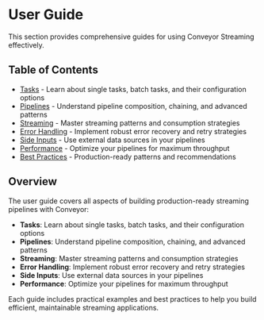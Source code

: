 # User Guide

This section provides comprehensive guides for using Conveyor Streaming effectively.

## Table of Contents

- [Tasks](tasks.md) - Learn about single tasks, batch tasks, and their configuration options
- [Pipelines](pipelines.md) - Understand pipeline composition, chaining, and advanced patterns
- [Streaming](streaming.md) - Master streaming patterns and consumption strategies
- [Error Handling](error-handling.md) - Implement robust error recovery and retry strategies
- [Side Inputs](side-inputs.md) - Use external data sources in your pipelines
- [Performance](performance.md) - Optimize your pipelines for maximum throughput
- [Best Practices](best-practices.md) - Production-ready patterns and recommendations

## Overview

The user guide covers all aspects of building production-ready streaming pipelines with Conveyor:

- **Tasks**: Learn about single tasks, batch tasks, and their configuration options
- **Pipelines**: Understand pipeline composition, chaining, and advanced patterns
- **Streaming**: Master streaming patterns and consumption strategies
- **Error Handling**: Implement robust error recovery and retry strategies
- **Side Inputs**: Use external data sources in your pipelines
- **Performance**: Optimize your pipelines for maximum throughput

Each guide includes practical examples and best practices to help you build efficient, maintainable streaming applications.